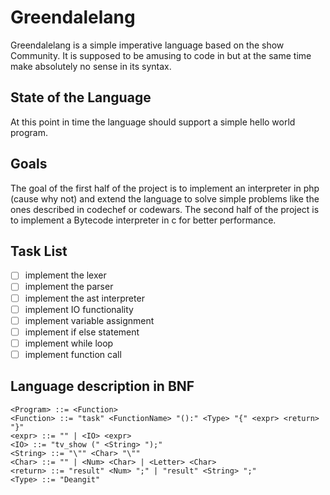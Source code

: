 # Greendalelang
Greendalelang is a simple imperative language based on the show Community. It is supposed to be amusing to code in but at the same time make absolutely no sense in its syntax.

## State of the Language
At this point in time the language should support a simple hello world program. 

## Goals
The goal of the first half of the project is to implement an interpreter in php (cause why not) and extend the language to solve simple problems like the ones described in codechef or codewars.
The second half of the project is to implement a Bytecode interpreter in c for better performance.

## Task List
- [ ] implement the lexer
- [ ] implement the parser
- [ ] implement the ast interpreter
- [ ] implement IO functionality
- [ ] implement variable assignment
- [ ] implement if else statement
- [ ] implement while loop
- [ ] implement function call

## Language description in BNF
```
<Program> ::= <Function>
<Function> ::= "task" <FunctionName> "():" <Type> "{" <expr> <return>  "}"
<expr> ::= "" | <IO> <expr>
<IO> ::= "tv_show (" <String> ");"
<String> ::= "\"" <Char> "\""
<Char> ::= "" | <Num> <Char> | <Letter> <Char>
<return> ::= "result" <Num> ";" | "result" <String> ";"
<Type> ::= "Deangit"
```